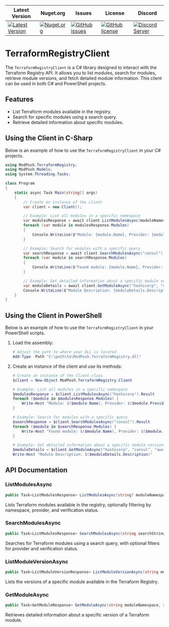 | Latest Version | Nuget.org | Issues | License | Discord |
|-----------------|----------------|----------------|----------------|----------------|
| [![Latest Version](https://img.shields.io/github/v/tag/mod-posh/TerraformRegistryClient)](https://github.com/mod-posh/TerraformRegistryClient/tags) | [![Nuget.org](https://img.shields.io/nuget/dt/ModPosh.TerraformRegistry)](https://www.nuget.org/packages/ModPosh.TerraformRegistry) | [![GitHub issues](https://img.shields.io/github/issues/mod-posh/TerraformRegistryClient)](https://github.com/mod-posh/TerraformRegistryClient/issues) | [![GitHub license](https://img.shields.io/github/license/mod-posh/TerraformRegistryClient)](https://github.com/mod-posh/TerraformRegistryClient/blob/master/LICENSE) | [![Discord Server](https://assets-global.website-files.com/6257adef93867e50d84d30e2/636e0b5493894cf60b300587_full_logo_white_RGB.svg)](https://discord.com/channels/) |
# TerraformRegistryClient

The `TerraformRegistryClient` is a C# library designed to interact with the Terraform Registry API. It allows you to list modules, search for modules, retrieve module versions, and fetch detailed module information. This client can be used in both C# and PowerShell projects.

## Features

- List Terraform modules available in the registry.
- Search for specific modules using a search query.
- Retrieve detailed information about specific modules.

## Using the Client in C-Sharp

Below is an example of how to use the `TerraformRegistryClient` in your C# projects.

```csharp
using ModPosh.TerraformRegistry;
using ModPosh.Models;
using System.Threading.Tasks;

class Program
{
    static async Task Main(string[] args)
    {
        // Create an instance of the client
        var client = new Client();

        // Example: List all modules in a specific namespace
        var modulesResponse = await client.ListModulesAsync(moduleNamespace: "hashicorp");
        foreach (var module in modulesResponse.Modules)
        {
            Console.WriteLine($"Module: {module.Name}, Provider: {module.Provider}, Version: {module.Version}");
        }

        // Example: Search for modules with a specific query
        var searchResponse = await client.SearchModulesAsync("consul");
        foreach (var module in searchResponse.Modules)
        {
            Console.WriteLine($"Found module: {module.Name}, Provider: {module.Provider}");
        }

        // Example: Get detailed information about a specific module version
        var moduleDetails = await client.GetModuleAsync("hashicorp", "consul", "aws", "0.0.1");
        Console.WriteLine($"Module Description: {moduleDetails.Description}");
    }
}
```

## Using the Client in PowerShell

Below is an example of how to use the `TerraformRegistryClient` in your PowerShell scripts.

1. Load the assembly:

    ```powershell
    # Adjust the path to where your DLL is located
    Add-Type -Path "C:\path\to\ModPosh.TerraformRegistry.dll"
    ```

2. Create an instance of the client and use its methods:

    ```powershell
    # Create an instance of the Client class
    $client = New-Object ModPosh.TerraformRegistry.Client

    # Example: List all modules in a specific namespace
    $modulesResponse = $client.ListModulesAsync("hashicorp").Result
    foreach ($module in $modulesResponse.Modules) {
        Write-Host "Module: $($module.Name), Provider: $($module.Provider), Version: $($module.Version)"
    }

    # Example: Search for modules with a specific query
    $searchResponse = $client.SearchModulesAsync("consul").Result
    foreach ($module in $searchResponse.Modules) {
        Write-Host "Found module: $($module.Name), Provider: $($module.Provider)"
    }

    # Example: Get detailed information about a specific module version
    $moduleDetails = $client.GetModuleAsync("hashicorp", "consul", "aws", "0.0.1").Result
    Write-Host "Module Description: $($moduleDetails.Description)"
    ```

## API Documentation

### ListModulesAsync

```csharp
public Task<ListModulesResponse> ListModulesAsync(string? moduleNamespace = null, int? offset = null, string? provider = null, bool? verified = null)
```

Lists Terraform modules available in the registry, optionally filtering by namespace, provider, and verification status.

### SearchModulesAsync

```csharp
public Task<ListModulesResponse> SearchModulesAsync(string searchString, int? offset = null, string? provider = null, bool? verified = null)
```

Searches for Terraform modules using a search query, with optional filters for provider and verification status.

### ListModuleVersionAsync

```csharp
public Task<ListModuleVersionResponse> ListModuleVersionAsync(string moduleNamespace, string moduleName, string moduleProvider)
```

Lists the versions of a specific module available in the Terraform Registry.

### GetModuleAsync

```csharp
public Task<GetModuleResponse> GetModuleAsync(string moduleNamespace, string moduleName, string moduleProvider, string moduleVersion)
```

Retrieves detailed information about a specific version of a Terraform module.
